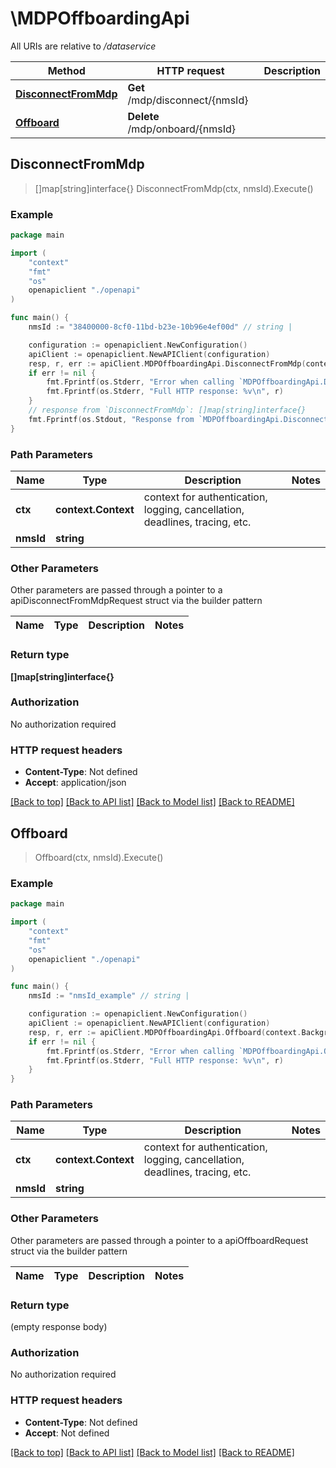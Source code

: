 # \MDPOffboardingApi

All URIs are relative to */dataservice*

Method | HTTP request | Description
------------- | ------------- | -------------
[**DisconnectFromMdp**](MDPOffboardingApi.md#DisconnectFromMdp) | **Get** /mdp/disconnect/{nmsId} | 
[**Offboard**](MDPOffboardingApi.md#Offboard) | **Delete** /mdp/onboard/{nmsId} | 



## DisconnectFromMdp

> []map[string]interface{} DisconnectFromMdp(ctx, nmsId).Execute()





### Example

```go
package main

import (
    "context"
    "fmt"
    "os"
    openapiclient "./openapi"
)

func main() {
    nmsId := "38400000-8cf0-11bd-b23e-10b96e4ef00d" // string | 

    configuration := openapiclient.NewConfiguration()
    apiClient := openapiclient.NewAPIClient(configuration)
    resp, r, err := apiClient.MDPOffboardingApi.DisconnectFromMdp(context.Background(), nmsId).Execute()
    if err != nil {
        fmt.Fprintf(os.Stderr, "Error when calling `MDPOffboardingApi.DisconnectFromMdp``: %v\n", err)
        fmt.Fprintf(os.Stderr, "Full HTTP response: %v\n", r)
    }
    // response from `DisconnectFromMdp`: []map[string]interface{}
    fmt.Fprintf(os.Stdout, "Response from `MDPOffboardingApi.DisconnectFromMdp`: %v\n", resp)
}
```

### Path Parameters


Name | Type | Description  | Notes
------------- | ------------- | ------------- | -------------
**ctx** | **context.Context** | context for authentication, logging, cancellation, deadlines, tracing, etc.
**nmsId** | **string** |  | 

### Other Parameters

Other parameters are passed through a pointer to a apiDisconnectFromMdpRequest struct via the builder pattern


Name | Type | Description  | Notes
------------- | ------------- | ------------- | -------------


### Return type

**[]map[string]interface{}**

### Authorization

No authorization required

### HTTP request headers

- **Content-Type**: Not defined
- **Accept**: application/json

[[Back to top]](#) [[Back to API list]](../README.md#documentation-for-api-endpoints)
[[Back to Model list]](../README.md#documentation-for-models)
[[Back to README]](../README.md)


## Offboard

> Offboard(ctx, nmsId).Execute()





### Example

```go
package main

import (
    "context"
    "fmt"
    "os"
    openapiclient "./openapi"
)

func main() {
    nmsId := "nmsId_example" // string | 

    configuration := openapiclient.NewConfiguration()
    apiClient := openapiclient.NewAPIClient(configuration)
    resp, r, err := apiClient.MDPOffboardingApi.Offboard(context.Background(), nmsId).Execute()
    if err != nil {
        fmt.Fprintf(os.Stderr, "Error when calling `MDPOffboardingApi.Offboard``: %v\n", err)
        fmt.Fprintf(os.Stderr, "Full HTTP response: %v\n", r)
    }
}
```

### Path Parameters


Name | Type | Description  | Notes
------------- | ------------- | ------------- | -------------
**ctx** | **context.Context** | context for authentication, logging, cancellation, deadlines, tracing, etc.
**nmsId** | **string** |  | 

### Other Parameters

Other parameters are passed through a pointer to a apiOffboardRequest struct via the builder pattern


Name | Type | Description  | Notes
------------- | ------------- | ------------- | -------------


### Return type

 (empty response body)

### Authorization

No authorization required

### HTTP request headers

- **Content-Type**: Not defined
- **Accept**: Not defined

[[Back to top]](#) [[Back to API list]](../README.md#documentation-for-api-endpoints)
[[Back to Model list]](../README.md#documentation-for-models)
[[Back to README]](../README.md)

